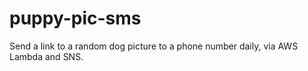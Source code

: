 # puppy-pic-sms
Send a link to a random dog picture to a phone number daily, via AWS Lambda and SNS.
